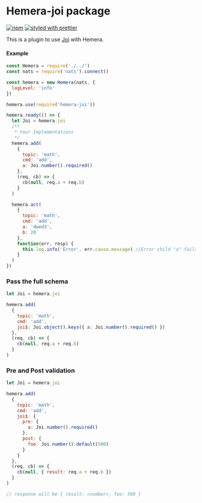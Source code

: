 # Hemera-joi package

[![npm](https://img.shields.io/npm/v/hemera-joi.svg?maxAge=3600)](https://www.npmjs.com/package/hemera-joi)
[![styled with prettier](https://img.shields.io/badge/styled_with-prettier-ff69b4.svg)](#badge)

This is a plugin to use [Joi](https://github.com/hapijs/joi) with Hemera.

#### Example

```js
const Hemera = require('./../')
const nats = require('nats').connect()

const hemera = new Hemera(nats, {
  logLevel: 'info'
})

hemera.use(require('hemera-joi'))

hemera.ready(() => {
  let Joi = hemera.joi
  /**
   * Your Implementations
   */
  hemera.add(
    {
      topic: 'math',
      cmd: 'add',
      a: Joi.number().required()
    },
    (req, cb) => {
      cb(null, req.a + req.b)
    }
  )

  hemera.act(
    {
      topic: 'math',
      cmd: 'add',
      a: 'dwed3',
      b: 20
    },
    function(err, resp) {
      this.log.info('Error', err.cause.message) //Error child "a" fails because ["a" must be a number]
    }
  )
})
```

### Pass the full schema

```js
let Joi = hemera.joi

hemera.add(
  {
    topic: 'math',
    cmd: 'add',
    joi$: Joi.object().keys({ a: Joi.number().required() })
  },
  (req, cb) => {
    cb(null, req.a + req.b)
  }
)
```

### Pre and Post validation

```js
let Joi = hemera.joi

hemera.add(
  {
    topic: 'math',
    cmd: 'add',
    joi$: {
      pre: {
        a: Joi.number().required()
      },
      post: {
        foo: Joi.number().default(500)
      }
    }
  },
  (req, cb) => {
    cb(null, { result: req.a + req.b })
  }
)

// response will be { result: <number>, foo: 500 }
```
